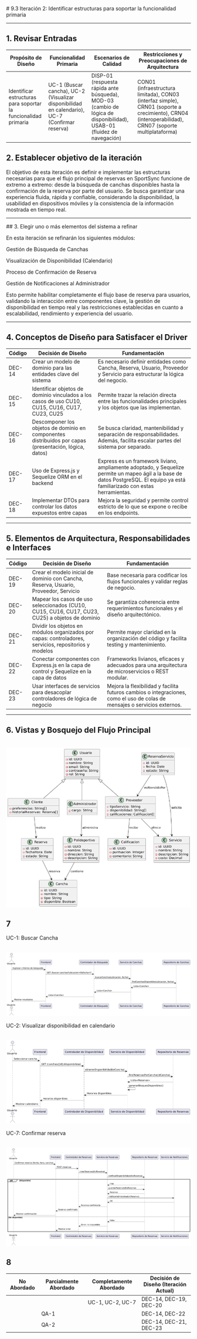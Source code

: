 \# 9.3 Iteración 2: Identificar estructuras para soportar la funcionalidad primaria



---



## 1. Revisar Entradas



| **Propósito de Diseño**                                         | **Funcionalidad Primaria**                                                                     | **Escenarios de Calidad**                                                                                              | **Restricciones y Preocupaciones de Arquitectura**                                                                                                   |
|-----------------------------------------------------------------|-----------------------------------------------------------------------------------------------|-----------------------------------------------------------------------------------------------------------------------|-----------------------------------------------------------------------------------------------------------------------------------------------------|
| Identificar estructuras para soportar la funcionalidad primaria | UC-1 (Buscar cancha), UC-2 (Visualizar disponibilidad en calendario), UC-7 (Confirmar reserva) | DISP-01 (respuesta rápida ante búsqueda), MOD-03 (cambio de lógica de disponibilidad), USAB-01 (fluidez de navegación) | CON01 (infraestructura limitada), CON03 (interfaz simple), CRN01 (soporte a crecimiento), CRN04 (interoperabilidad), CRN07 (soporte multiplataforma) |



## 2. Establecer objetivo de la iteración

El objetivo de esta iteración es definir e implementar las estructuras necesarias para que el flujo principal de reservas en SportSync funcione de extremo a extremo: desde la búsqueda de canchas disponibles hasta la confirmación de la reserva por parte del usuario. Se busca garantizar una experiencia fluida, rápida y confiable, considerando la disponibilidad, la usabilidad en dispositivos móviles y la consistencia de la información mostrada en tiempo real.

---



\## 3. Elegir uno o más elementos del sistema a refinar

En esta iteración se refinarán los siguientes módulos:

Gestión de Búsqueda de Canchas

Visualización de Disponibilidad (Calendario)

Proceso de Confirmación de Reserva

Gestión de Notificaciones al Administrador

Esto permite habilitar completamente el flujo base de reserva para usuarios, validando la interacción entre componentes clave, la gestión de disponibilidad en tiempo real y las restricciones establecidas en cuanto a escalabilidad, rendimiento y experiencia del usuario.


---



## 4. Conceptos de Diseño para Satisfacer el Driver



| Código | Decisión de Diseño                                                                                     | Fundamentación                                                                                                                                                                  |
|--------|------------------------------------------------------------------------------------------------------|--------------------------------------------------------------------------------------------------------------------------------------------------------------------------------|
| DEC-14  | Crear un modelo de dominio para las entidades clave del sistema                                        | Es necesario definir entidades como Cancha, Reserva, Usuario, Proveedor y Servicio para estructurar la lógica del negocio.                                                     |
| DEC-15  | Identificar objetos de dominio vinculados a los casos de uso CU10, CU15, CU16, CU17, CU23, CU25        | Permite trazar la relación directa entre las funcionalidades principales y los objetos que las implementan.                                                                    |
| DEC-16  | Descomponer los objetos de dominio en componentes distribuidos por capas (presentación, lógica, datos) | Se busca claridad, mantenibilidad y separación de responsabilidades. Además, facilita escalar partes del sistema por separado.                                                 |
| DEC-17  | Uso de Express.js y Sequelize ORM en el backend                                                        | Express es un framework liviano, ampliamente adoptado, y Sequelize permite un mapeo ágil a la base de datos PostgreSQL. El equipo ya está familiarizado con estas herramientas. |
| DEC-18  | Implementar DTOs para controlar los datos expuestos entre capas                                        | Mejora la seguridad y permite control estricto de lo que se expone o recibe en los endpoints.                                                                                  |

---



## 5. Elementos de Arquitectura, Responsabilidades e Interfaces



| Código | Decisión de Diseño                                                                                     | Fundamentación                                                                                                            |
|--------|------------------------------------------------------------------------------------------------------|--------------------------------------------------------------------------------------------------------------------------|
| DEC-19  | Crear el modelo inicial de dominio con Cancha, Reserva, Usuario, Proveedor, Servicio                   | Base necesaria para codificar los flujos funcionales y validar reglas de negocio.                                         |
| DEC-20 | Mapear los casos de uso seleccionados (CU10, CU15, CU16, CU17, CU23, CU25) a objetos de dominio        | Se garantiza coherencia entre requerimientos funcionales y el diseño arquitectónico.                                      |
| DEC-21 | Dividir los objetos en módulos organizados por capas: controladores, servicios, repositorios y modelos | Permite mayor claridad en la organización del código y facilita testing y mantenimiento.                                  |
| DEC-22 | Conectar componentes con Express.js en la capa de control y Sequelize en la capa de datos              | Frameworks livianos, eficaces y adecuados para una arquitectura de microservicios o REST modular.                         |
| DEC-23 | Usar interfaces de servicios para desacoplar controladores de lógica de negocio                        | Mejora la flexibilidad y facilita futuros cambios o integraciones, como el uso de colas de mensajes o servicios externos. |



---



## 6. Vistas y Bosquejo del Flujo Principal



<p align="center">

&nbsp;   <img src="./Diagrama1.png"/>

</p>

## 7 
UC-1: Buscar Cancha

<p align="center">

&nbsp;   <img src="./UC1.png"/>

</p>


UC-2: Visualizar disponibilidad en calendario

<p align="center">

&nbsp;   <img src="./UC2.png"/>

</p>

UC-7: Confirmar reserva

<p align="center">

&nbsp;   <img src="./UC7.png"/>

</p>

## 8 
| No Abordado | Parcialmente Abordado | Completamente Abordado | Decisión de Diseño (Iteración Actual)      |
|-------------|-----------------------|------------------------|--------------------------------------------|
|             |                       | UC-1, UC-2, UC-7       | DEC-14, DEC-19, DEC-20                     |
|             | QA-1                  |                        | DEC-14, DEC-22                             |
|             | QA-2                  |                        | DEC-14, DEC-21, DEC-23                     |



